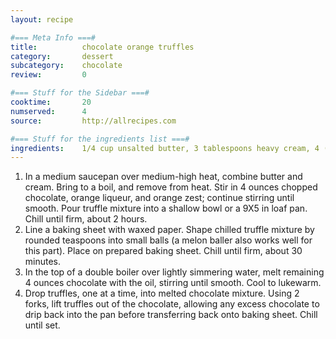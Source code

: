 ```yaml
---
layout: recipe

#=== Meta Info ===#
title: 			chocolate orange truffles
category:		dessert
subcategory:	chocolate
review:			0

#=== Stuff for the Sidebar ===#
cooktime:		20
numserved:		4
source:			http://allrecipes.com

#=== Stuff for the ingredients list ===#
ingredients:	1/4 cup unsalted butter, 3 tablespoons heavy cream, 4 (1 ounce) squares semisweet chocolate (chopped), 2 tablespoons orange liqueur, 1 teaspoon grated orange zest, 4 (1 ounce) squares semisweet chocolate (chopped), 1 tablespoon vegetable oil
---
```


1. In a medium saucepan over medium-high heat, combine butter and cream. Bring to a boil, and remove from heat. Stir in 4 ounces chopped chocolate, orange liqueur, and orange zest; continue stirring until smooth. Pour truffle mixture into a shallow bowl or a 9X5 in loaf pan. Chill until firm, about 2 hours.
2. Line a baking sheet with waxed paper. Shape chilled truffle mixture by rounded teaspoons into small balls (a melon baller also works well for this part). Place on prepared baking sheet. Chill until firm, about 30 minutes.
3. In the top of a double boiler over lightly simmering water, melt remaining 4 ounces chocolate with the oil, stirring until smooth. Cool to lukewarm.
4. Drop truffles, one at a time, into melted chocolate mixture. Using 2 forks, lift truffles out of the chocolate, allowing any excess chocolate to drip back into the pan before transferring back onto baking sheet. Chill until set.